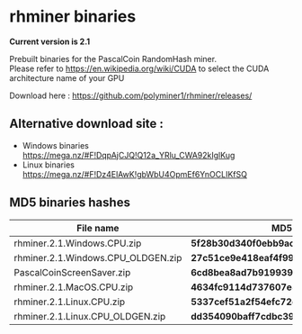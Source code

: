 # rhminer binaries 

**Current version is 2.1** <br>


Prebuilt binaries for the PascalCoin RandomHash miner.<br> 
Please refer to https://en.wikipedia.org/wiki/CUDA to select the CUDA architecture name of your GPU

Download here : https://github.com/polyminer1/rhminer/releases/<br>
## Alternative download site : 
* Windows binaries https://mega.nz/#F!DqpAjCJQ!Q12a_YRlu_CWA92kIglKug
* Linux binaries https://mega.nz/#F!Dz4ElAwK!gbWbU4OpmEf6YnOCLIKfSQ
 
## MD5 binaries hashes ##
| File name                             |  MD5                                  |
| --------------------------------------|---------------------------------------|
| rhminer.2.1.Windows.CPU.zip           | **5f28b30d340f0ebb9acfd87e47a2e35a**  |
| rhminer.2.1.Windows.CPU_OLDGEN.zip    | **27c51ce9e418eaf4f991a140f91cdc7c**  |
| PascalCoinScreenSaver.zip             | **6cd8bea8ad7b919939dd58e2c8432915**  |
| rhminer.2.1.MacOS.CPU.zip             | **4634fc9114d737607e896bf54157afb9**  |
| rhminer.2.1.Linux.CPU.zip             | **5337cef51a2f54efc72ebbb159b68deb**  |
| rhminer.2.1.Linux.CPU_OLDGEN.zip      | **dd354090baff7cdbc3981bc620ec847e**  |
